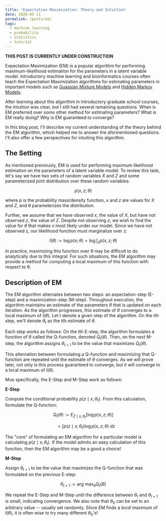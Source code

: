 ```yaml
---
title: 'Expectation Maximization: Theory and Intuition'
date: 2020-05-11
permalink: /posts/em/
tags:
  - machine learning
  - probability
  - statistics
  - tutorial
---
```


**THIS POST IS CURRENTLY UNDER CONSTRUCTION**

Expectation Maximization (EM) is a popular algorithm for performing maximum-likelihood estimation for the parameters in a latent variable model. Introductory machine learning and bioinformatics courses often teach the Expectation Maximization algorithms for estimating parameters in important models such as [Guassian Mixture Models](https://en.wikipedia.org/wiki/Mixture_model#Gaussian_mixture_model) and [Hidden Markov Models](https://en.wikipedia.org/wiki/Baum–Welch_algorithm).

After learning about this algorithm in introductory graduate school courses, the intuition was clear, but I still had several remaining questions.  When is EM preferred over some other method for estimating parameters?  What is EM really doing? Why is EM guaranteed to converge?

In this blog post, I'll describe my current understanding of the theory behind the EM algorithm, which helped me to answer the aformentioned questions. I'll also offer a few perspectives for intuiting this algorithm.

The Setting
---------

As mentioned previously, EM is used for performing maximum likelihood estimation on the parameters of a latent variable model. To review this task, let's say we have two sets of random variables $X$ and $Z$ and some parameterized joint distribution over these random variables:

$$p(x, z; \theta)$$

where $p$ is the probability mass/density function, $x$ and $z$ are values for $X$ and $Z$, and $\theta$ parameterizes the distribution.

Further, we assume that we have observed $x$, the value of $X$, but have not observed $z$, the value of $Z$. Despite not observing $z$, we wish to find the value for $\theta$ that makes $x$ most likely under our model. Since we have not observed z, our likelihood function must marginalize over z:

$$l(\theta) := \log p(x ; \theta) = \log \int_z p(x, z ; \theta)$$

In practice, maximizing this function over θ may be difficult to do analytically due to this integral. For such situations, the EM algorithm may provide a method for computing a local maximum of this function with respect to θ.

Description of EM
---------

The EM algorithm alternates between two steps: an expectation-step (E-step) and a maximization-step (M-step). Throughout execution, the algorithm maintains an estimate of the parameters $\theta$ that is updated on each iteration. As the algorithm progresses, this estimate of $\theta$ converges to a local maximum of $l(\theta)$. Let $t$ denote a given step of the algorithm. On the $t$th step, we’ll denote $\theta_t$ as the $t$th estimate of $\theta$.

Each step works as follows: On the $t$th E-step, the algorithm formulates a function of $\theta$ called the Q-function, denoted $Q_t(\theta)$. Then, on the next M-step, the algorithm assigns $\theta_{t+1}$ to be the value that maximizes $Q_t(\theta)$. 

This alternation between formulating a Q-function and maximizing that Q-function are repeated until the estimate of $\theta$ converges. As we will prove later, not only is this process guaranteed to converge, but it will converge to a local maximum of $l(\theta)$.

Moe specifically, the E-Step and M-Step work as follows:

**E-Step**

Compute the conditional probability $p(z \mid x ; \theta_t)$. From this calculation, formulate the Q-function:

$$Q_t(\theta) := E_{Z\mid x, \theta_t}\left[ \log p(x, z ; \theta) \right]$$ 

$$\ \ \ \ = \int p(z \mid x ; \theta_t) \log p(x,z ; \theta) \ dz$$

The "core" of formulating an EM algorithm for a particular model is calculating $p(z \mid x ; \theta_t)$. If the model admits an easy calculation of this function, then the EM algorithm may be a good a choice!

**M-Step**

Assign $\theta_{t+1}$ to be the value that maximizes the Q-function that was formulated on the previous E-step:

$$\theta_{t+1} := \text{arg max}_\theta Q_t(\theta)$$

We repeat the E-Step and M-Step until the difference between $\theta_t$ and $\theta_{t+1}$ is small, indicating convergence. We also note that $\theta_0$ can be set to an arbitrary value -- usually set randomly.  Since EM finds a *local* maximum of $l(\theta)$, it is often wise to try many different $\theta_{0}$'s! 
